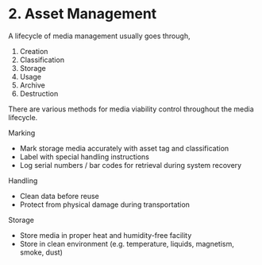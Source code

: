 # 2. Asset Management

A lifecycle of media management usually goes through,

1. Creation
2. Classification
3. Storage
4. Usage
5. Archive
6. Destruction

There are various methods for media viability control throughout the media lifecycle.

Marking

* Mark storage media accurately with asset tag and classification
* Label with special handling instructions
* Log serial numbers / bar codes for retrieval during system recovery

Handling

* Clean data before reuse
* Protect from physical damage during transportation

Storage

* Store media in proper heat and humidity-free facility
* Store in clean environment (e.g. temperature, liquids, magnetism, smoke, dust)
